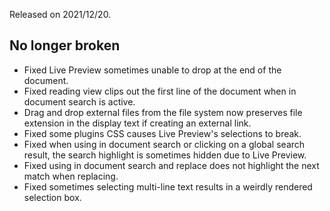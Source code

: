 Released on 2021/12/20.

## No longer broken

- Fixed Live Preview sometimes unable to drop at the end of the document.
- Fixed reading view clips out the first line of the document when in document search is active.
- Drag and drop external files from the file system now preserves file extension in the display text if creating an external link.
- Fixed some plugins CSS causes Live Preview's selections to break.
- Fixed when using in document search or clicking on a global search result, the search highlight is sometimes hidden due to Live Preview.
- Fixed using in document search and replace does not highlight the next match when replacing.
- Fixed sometimes selecting multi-line text results in a weirdly rendered selection box.
